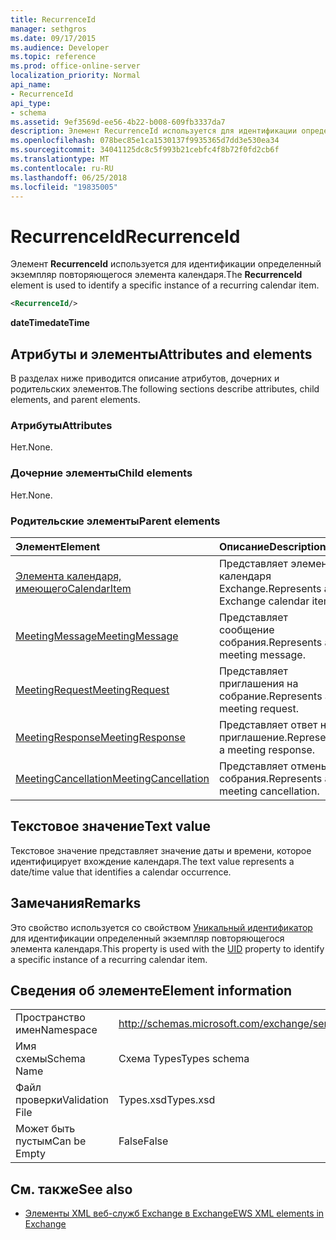 ```yaml
---
title: RecurrenceId
manager: sethgros
ms.date: 09/17/2015
ms.audience: Developer
ms.topic: reference
ms.prod: office-online-server
localization_priority: Normal
api_name:
- RecurrenceId
api_type:
- schema
ms.assetid: 9ef3569d-ee56-4b22-b008-609fb3337da7
description: Элемент RecurrenceId используется для идентификации определенный экземпляр повторяющегося элемента календаря.
ms.openlocfilehash: 078bec85e1ca1530137f9935365d7dd3e530ea34
ms.sourcegitcommit: 34041125dc8c5f993b21cebfc4f8b72f0fd2cb6f
ms.translationtype: MT
ms.contentlocale: ru-RU
ms.lasthandoff: 06/25/2018
ms.locfileid: "19835005"
---
```

# <a name="recurrenceid"></a><span data-ttu-id="32157-103">RecurrenceId</span><span class="sxs-lookup"><span data-stu-id="32157-103">RecurrenceId</span></span>

<span data-ttu-id="32157-104">Элемент **RecurrenceId** используется для идентификации определенный экземпляр повторяющегося элемента календаря.</span><span class="sxs-lookup"><span data-stu-id="32157-104">The **RecurrenceId** element is used to identify a specific instance of a recurring calendar item.</span></span> 
  
```xml
<RecurrenceId/>
```

 <span data-ttu-id="32157-105">**dateTime**</span><span class="sxs-lookup"><span data-stu-id="32157-105">**dateTime**</span></span>
## <a name="attributes-and-elements"></a><span data-ttu-id="32157-106">Атрибуты и элементы</span><span class="sxs-lookup"><span data-stu-id="32157-106">Attributes and elements</span></span>

<span data-ttu-id="32157-107">В разделах ниже приводится описание атрибутов, дочерних и родительских элементов.</span><span class="sxs-lookup"><span data-stu-id="32157-107">The following sections describe attributes, child elements, and parent elements.</span></span>
  
### <a name="attributes"></a><span data-ttu-id="32157-108">Атрибуты</span><span class="sxs-lookup"><span data-stu-id="32157-108">Attributes</span></span>

<span data-ttu-id="32157-109">Нет.</span><span class="sxs-lookup"><span data-stu-id="32157-109">None.</span></span>
  
### <a name="child-elements"></a><span data-ttu-id="32157-110">Дочерние элементы</span><span class="sxs-lookup"><span data-stu-id="32157-110">Child elements</span></span>

<span data-ttu-id="32157-111">Нет.</span><span class="sxs-lookup"><span data-stu-id="32157-111">None.</span></span>
  
### <a name="parent-elements"></a><span data-ttu-id="32157-112">Родительские элементы</span><span class="sxs-lookup"><span data-stu-id="32157-112">Parent elements</span></span>

|<span data-ttu-id="32157-113">**Элемент**</span><span class="sxs-lookup"><span data-stu-id="32157-113">**Element**</span></span>|<span data-ttu-id="32157-114">**Описание**</span><span class="sxs-lookup"><span data-stu-id="32157-114">**Description**</span></span>|
|:-----|:-----|
|[<span data-ttu-id="32157-115">Элемента календаря, имеющего</span><span class="sxs-lookup"><span data-stu-id="32157-115">CalendarItem</span></span>](calendaritem.md) <br/> |<span data-ttu-id="32157-116">Представляет элемент календаря Exchange.</span><span class="sxs-lookup"><span data-stu-id="32157-116">Represents an Exchange calendar item.</span></span>  <br/> |
|[<span data-ttu-id="32157-117">MeetingMessage</span><span class="sxs-lookup"><span data-stu-id="32157-117">MeetingMessage</span></span>](meetingmessage.md) <br/> |<span data-ttu-id="32157-118">Представляет сообщение собрания.</span><span class="sxs-lookup"><span data-stu-id="32157-118">Represents a meeting message.</span></span>  <br/> |
|[<span data-ttu-id="32157-119">MeetingRequest</span><span class="sxs-lookup"><span data-stu-id="32157-119">MeetingRequest</span></span>](meetingrequest.md) <br/> |<span data-ttu-id="32157-120">Представляет приглашения на собрание.</span><span class="sxs-lookup"><span data-stu-id="32157-120">Represents a meeting request.</span></span>  <br/> |
|[<span data-ttu-id="32157-121">MeetingResponse</span><span class="sxs-lookup"><span data-stu-id="32157-121">MeetingResponse</span></span>](meetingresponse.md) <br/> |<span data-ttu-id="32157-122">Представляет ответ на приглашение.</span><span class="sxs-lookup"><span data-stu-id="32157-122">Represents a meeting response.</span></span>  <br/> |
|[<span data-ttu-id="32157-123">MeetingCancellation</span><span class="sxs-lookup"><span data-stu-id="32157-123">MeetingCancellation</span></span>](meetingcancellation.md) <br/> |<span data-ttu-id="32157-124">Представляет отмены собрания.</span><span class="sxs-lookup"><span data-stu-id="32157-124">Represents a meeting cancellation.</span></span>  <br/> |
   
## <a name="text-value"></a><span data-ttu-id="32157-125">Текстовое значение</span><span class="sxs-lookup"><span data-stu-id="32157-125">Text value</span></span>

<span data-ttu-id="32157-126">Текстовое значение представляет значение даты и времени, которое идентифицирует вхождение календаря.</span><span class="sxs-lookup"><span data-stu-id="32157-126">The text value represents a date/time value that identifies a calendar occurrence.</span></span>
  
## <a name="remarks"></a><span data-ttu-id="32157-127">Замечания</span><span class="sxs-lookup"><span data-stu-id="32157-127">Remarks</span></span>

<span data-ttu-id="32157-128">Это свойство используется со свойством [Уникальный идентификатор](uid.md) для идентификации определенный экземпляр повторяющегося элемента календаря.</span><span class="sxs-lookup"><span data-stu-id="32157-128">This property is used with the [UID](uid.md) property to identify a specific instance of a recurring calendar item.</span></span> 
  
## <a name="element-information"></a><span data-ttu-id="32157-129">Сведения об элементе</span><span class="sxs-lookup"><span data-stu-id="32157-129">Element information</span></span>

|||
|:-----|:-----|
|<span data-ttu-id="32157-130">Пространство имен</span><span class="sxs-lookup"><span data-stu-id="32157-130">Namespace</span></span>  <br/> |http://schemas.microsoft.com/exchange/services/2006/types  <br/> |
|<span data-ttu-id="32157-131">Имя схемы</span><span class="sxs-lookup"><span data-stu-id="32157-131">Schema Name</span></span>  <br/> |<span data-ttu-id="32157-132">Схема Types</span><span class="sxs-lookup"><span data-stu-id="32157-132">Types schema</span></span>  <br/> |
|<span data-ttu-id="32157-133">Файл проверки</span><span class="sxs-lookup"><span data-stu-id="32157-133">Validation File</span></span>  <br/> |<span data-ttu-id="32157-134">Types.xsd</span><span class="sxs-lookup"><span data-stu-id="32157-134">Types.xsd</span></span>  <br/> |
|<span data-ttu-id="32157-135">Может быть пустым</span><span class="sxs-lookup"><span data-stu-id="32157-135">Can be Empty</span></span>  <br/> |<span data-ttu-id="32157-136">False</span><span class="sxs-lookup"><span data-stu-id="32157-136">False</span></span>  <br/> |
   
## <a name="see-also"></a><span data-ttu-id="32157-137">См. также</span><span class="sxs-lookup"><span data-stu-id="32157-137">See also</span></span>



- [<span data-ttu-id="32157-138">Элементы XML веб-служб Exchange в Exchange</span><span class="sxs-lookup"><span data-stu-id="32157-138">EWS XML elements in Exchange</span></span>](ews-xml-elements-in-exchange.md)

